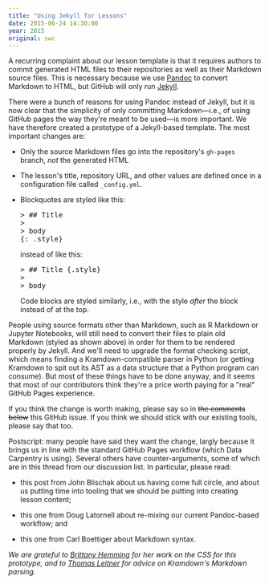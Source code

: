 ```yaml
---
title: "Using Jekyll for Lessons"
date: 2015-06-24 14:30:00
year: 2015
original: swc
---
```

<p>
  A recurring complaint about our lesson template
  is that it requires authors to commit generated HTML files to their repositories
  as well as their Markdown source files.
  This is necessary because we use <a href="http://pandoc.org">Pandoc</a> to convert Markdown to HTML,
  but GitHub will only run <a href="http://jekyllrb.com/">Jekyll</a>.
</p>
<p>
  There were a bunch of reasons for using Pandoc instead of Jekyll,
  but it is now clear that the simplicity of only committing Markdown&mdash;i.e.,
  of using GitHub pages the way they're meant to be used&mdash;is more important.
  We have therefore created a prototype of a Jekyll-based template.
  The most important changes are:
</p>
<ul>
  <li>
    <p>
      Only the source Markdown files go into the repository's <code>gh-pages</code> branch,
      <em>not</em> the generated HTML
    </p>
  </li>
  <li>
    <p>
      The lesson's title, repository URL, and other values are defined once
      in a configuration file called <code>_config.yml</code>.
    </p>
  </li>
  <li>
    <p>
      Blockquotes are styled like this:
    </p>
<pre>
> ## Title
>
> body
{: .style}
</pre>
    <p>
      instead of like this:
    </p>
<pre>
> ## Title {.style}
>
> body
</pre>
    <p>
      Code blocks are styled similarly,
      i.e.,
      with the style <em>after</em> the block instead of at the top.
    </p>
  </li>
</ul>
<p>
  People using source formats other than Markdown,
  such as R Markdown or Jupyter Notebooks,
  will still need to convert their files to plain old Markdown
  (styled as shown above)
  in order for them to be rendered properly by Jekyll.
  And we'll need to upgrade the format checking script,
  which means finding a Kramdown-compatible parser in Python
  (or getting Kramdown to spit out its AST as a data structure
  that a Python program can consume).
  But most of these things have to be done anyway,
  and it seems that most of our contributors think they're a price worth paying
  for a "real" GitHub Pages experience.
</p>
<p>
  If you think the change is worth making,
  please say so in <strike>the comments below</strike>
  this GitHub issue.
  If you think we should stick with our existing tools,
  please say that too.
</p>
<p>
  Postscript:
  many people have said they want the change,
  largly because it brings us in line with the standard GitHub Pages workflow
  (which Data Carpentry is using).
  Several others have counter-arguments,
  some of which are in 
  this thread
  from our discussion list.
  In particular,
  please read:
</p>
<ul>
  <li>
    <p>
      this post
      from John Blischak about us having come full circle,
      and about us putting time into tooling that we should be putting into creating lesson content;
    </p>
  </li>
  <li>
    <p>
      this one
      from Doug Latornell about re-mixing our current Pandoc-based workflow; and
    </p>
  </li>
  <li>
    <p>
      this one
      from Carl Boettiger about Markdown syntax.
    </p>
  </li>
</ul>
<p>
  <em>
    We are grateful to <a href="http://brittanyhemming.com/">Brittany Hemming</a>
    for her work on the CSS for this prototype,
    and to <a href="http://www.mat.univie.ac.at/~leitner/">Thomas Leitner</a>
    for advice on Kramdown's Markdown parsing.
  </em>
</p>
